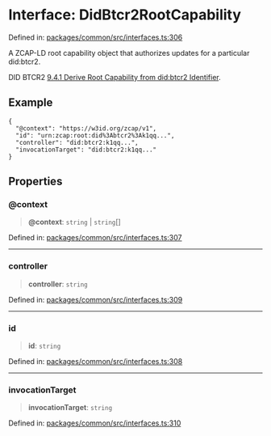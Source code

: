 # Interface: DidBtcr2RootCapability

Defined in: [packages/common/src/interfaces.ts:306](https://github.com/dcdpr/did-btcr2-js/blob/4a717493e735221d072999f212891939f4de3f23/packages/common/src/interfaces.ts#L306)

A ZCAP-LD root capability object that authorizes updates for a particular did:btcr2.

DID BTCR2
[9.4.1 Derive Root Capability from did:btcr2 Identifier](https://dcdpr.github.io/did-btcr2/#derive-root-capability-from-didbtcr2-identifier).

## Example

```
{
  "@context": "https://w3id.org/zcap/v1",
  "id": "urn:zcap:root:did%3Abtcr2%3Ak1qq...",
  "controller": "did:btcr2:k1qq...",
  "invocationTarget": "did:btcr2:k1qq..."
}
```

## Properties

### @context

> **@context**: `string` \| `string`[]

Defined in: [packages/common/src/interfaces.ts:307](https://github.com/dcdpr/did-btcr2-js/blob/4a717493e735221d072999f212891939f4de3f23/packages/common/src/interfaces.ts#L307)

***

### controller

> **controller**: `string`

Defined in: [packages/common/src/interfaces.ts:309](https://github.com/dcdpr/did-btcr2-js/blob/4a717493e735221d072999f212891939f4de3f23/packages/common/src/interfaces.ts#L309)

***

### id

> **id**: `string`

Defined in: [packages/common/src/interfaces.ts:308](https://github.com/dcdpr/did-btcr2-js/blob/4a717493e735221d072999f212891939f4de3f23/packages/common/src/interfaces.ts#L308)

***

### invocationTarget

> **invocationTarget**: `string`

Defined in: [packages/common/src/interfaces.ts:310](https://github.com/dcdpr/did-btcr2-js/blob/4a717493e735221d072999f212891939f4de3f23/packages/common/src/interfaces.ts#L310)
